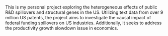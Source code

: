 This is my personal project exploring the heterogeneous effects of public R&D spillovers and structural genes in the US. Utilizing text data from over 9 million US patents, the project aims to investigate the causal impact of federal funding spillovers on US industries. Additionally, it seeks to address the productivity growth slowdown issue in economics.
